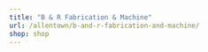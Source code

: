 ```yaml
---
title: "B & R Fabrication & Machine"
url: /allentown/b-and-r-fabrication-and-machine/
shop: shop
---
```

